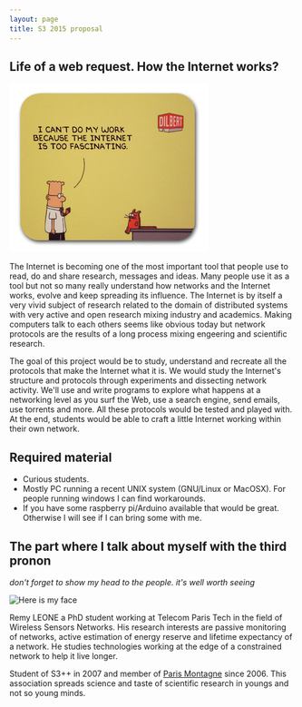 ```yaml
---
layout: page
title: S3 2015 proposal
---
```


Life of a web request. How the Internet works?
----------------------------------------------

![Project image](internet_is_fascinating.jpg)

The Internet is becoming one of the most important tool that people use to
read, do and share research, messages and ideas. Many people use it as a tool
but not so many really understand how networks and the Internet works, evolve
and keep spreading its influence. The Internet is by itself a very vivid
subject of research related to the domain of distributed systems with very
active and open research mixing industry and academics. Making computers talk
to each others seems like obvious today but network protocols are the results
of a long process mixing engeering and scientific research.

The goal of this project would be to study, understand and recreate all the
protocols that make the Internet what it is.  We would study the Internet's
structure and protocols through experiments and dissecting network activity.
We'll use and write programs to explore what happens at a networking level as
you surf the Web, use a search engine, send emails, use torrents and more. All
these protocols would be tested and played with. At the end, students would be
able to craft a little Internet working within their own network.

Required material
------------------

- Curious students.
- Mostly PC running a recent UNIX system (GNU/Linux or MacOSX). For people
  running windows I can find workarounds.
- If you have some raspberry pi/Arduino available that would be great. Otherwise I will see if I can bring some with me.


The part where I talk about myself with the third pronon
--------------------------------------------------------

*don't forget to show my head to the people. it's well worth seeing*

![Here is my face](http://fbcdn-profile-a.akamaihd.net/hprofile-ak-snc4/275438_593375686_6720633_n.jpg) 

Remy LEONE a PhD student working at Telecom Paris Tech in the field of
Wireless Sensors Networks. His research interests are passive monitoring of
networks, active estimation of energy reserve and lifetime expectancy of a
network. He studies technologies working at the edge of a constrained network
to help it live longer.

Student of S3++ in 2007 and member of [Paris Montagne](//paris-montagne.org)
since 2006. This association spreads science and taste of scientific research
in youngs and not so young minds.

<!--
You can know more by looking at http://sieben.fr/about. Happy stalking :)
-->